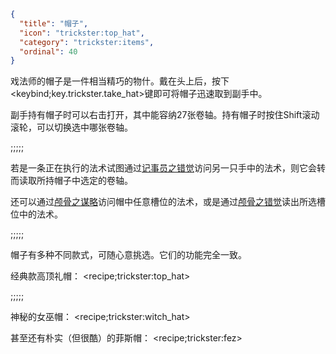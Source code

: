 ```json
{
  "title": "帽子",
  "icon": "trickster:top_hat",
  "category": "trickster:items",
  "ordinal": 40
}
```

戏法师的帽子是一件相当精巧的物什。戴在头上后，按下<keybind;key.trickster.take_hat>键即可将帽子迅速取到副手中。


副手持有帽子时可以右击打开，其中能容纳27张卷轴。持有帽子时按住Shift滚动滚轮，可以切换选中哪张卷轴。

;;;;;

若是一条正在执行的法术试图通过[记事员之错觉](^trickster:tricks/basic#3)访问另一只手中的法术，则它会转而读取所持帽子中选定的卷轴。


还可以通过[颅骨之谋略](^trickster:delusions_ingresses/imports#3)访问帽中任意槽位的法术，或是通过[颅骨之错觉](^trickster:delusions_ingresses/inventory#7)读出所选槽位中的法术。

;;;;;

帽子有多种不同款式，可随心意挑选。它们的功能完全一致。


经典款高顶礼帽：
<recipe;trickster:top_hat>

;;;;;

神秘的女巫帽：
<recipe;trickster:witch_hat>

甚至还有朴实（但很酷）的菲斯帽：
<recipe;trickster:fez>
